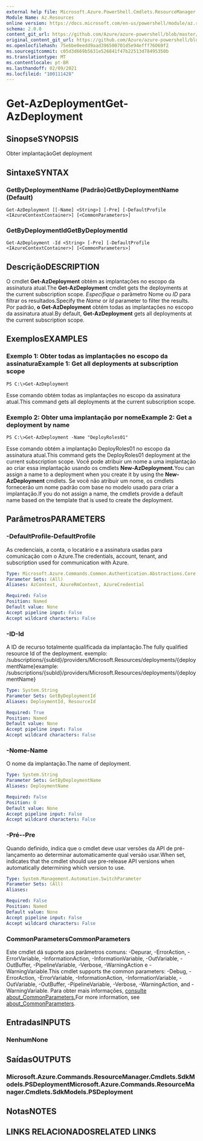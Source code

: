 ```yaml
---
external help file: Microsoft.Azure.PowerShell.Cmdlets.ResourceManager.dll-Help.xml
Module Name: Az.Resources
online version: https://docs.microsoft.com/en-us/powershell/module/az.resources/get-azdeployment
schema: 2.0.0
content_git_url: https://github.com/Azure/azure-powershell/blob/master/src/Resources/Resources/help/Get-AzDeployment.md
original_content_git_url: https://github.com/Azure/azure-powershell/blob/master/src/Resources/Resources/help/Get-AzDeployment.md
ms.openlocfilehash: 75ebbe0eedd9aad396500701d5e94efff76069f2
ms.sourcegitcommit: c05d3d669b5631e526841f47b22513d78495350b
ms.translationtype: MT
ms.contentlocale: pt-BR
ms.lasthandoff: 02/09/2021
ms.locfileid: "100111428"
---
```

# <span data-ttu-id="9a0f4-101">Get-AzDeployment</span><span class="sxs-lookup"><span data-stu-id="9a0f4-101">Get-AzDeployment</span></span>

## <span data-ttu-id="9a0f4-102">Sinopse</span><span class="sxs-lookup"><span data-stu-id="9a0f4-102">SYNOPSIS</span></span>
<span data-ttu-id="9a0f4-103">Obter implantação</span><span class="sxs-lookup"><span data-stu-id="9a0f4-103">Get deployment</span></span>

## <span data-ttu-id="9a0f4-104">Sintaxe</span><span class="sxs-lookup"><span data-stu-id="9a0f4-104">SYNTAX</span></span>

### <span data-ttu-id="9a0f4-105">GetByDeploymentName (Padrão)</span><span class="sxs-lookup"><span data-stu-id="9a0f4-105">GetByDeploymentName (Default)</span></span>
```
Get-AzDeployment [[-Name] <String>] [-Pre] [-DefaultProfile <IAzureContextContainer>] [<CommonParameters>]
```

### <span data-ttu-id="9a0f4-106">GetByDeploymentId</span><span class="sxs-lookup"><span data-stu-id="9a0f4-106">GetByDeploymentId</span></span>
```
Get-AzDeployment -Id <String> [-Pre] [-DefaultProfile <IAzureContextContainer>] [<CommonParameters>]
```

## <span data-ttu-id="9a0f4-107">Descrição</span><span class="sxs-lookup"><span data-stu-id="9a0f4-107">DESCRIPTION</span></span>
<span data-ttu-id="9a0f4-108">O cmdlet **Get-AzDeployment** obtém as implantações no escopo da assinatura atual.</span><span class="sxs-lookup"><span data-stu-id="9a0f4-108">The **Get-AzDeployment** cmdlet gets the deployments at the current subscription scope.</span></span>
<span data-ttu-id="9a0f4-109">*Especifique o* parâmetro Nome ou *ID* para filtrar os resultados.</span><span class="sxs-lookup"><span data-stu-id="9a0f4-109">Specify the *Name* or *Id* parameter to filter the results.</span></span>
<span data-ttu-id="9a0f4-110">Por padrão, **o Get-AzDeployment** obtém todas as implantações no escopo da assinatura atual.</span><span class="sxs-lookup"><span data-stu-id="9a0f4-110">By default, **Get-AzDeployment** gets all deployments at the current subscription scope.</span></span>

## <span data-ttu-id="9a0f4-111">Exemplos</span><span class="sxs-lookup"><span data-stu-id="9a0f4-111">EXAMPLES</span></span>

### <span data-ttu-id="9a0f4-112">Exemplo 1: Obter todas as implantações no escopo da assinatura</span><span class="sxs-lookup"><span data-stu-id="9a0f4-112">Example 1: Get all deployments at subscription scope</span></span>
```
PS C:\>Get-AzDeployment
```

<span data-ttu-id="9a0f4-113">Esse comando obtém todas as implantações no escopo da assinatura atual.</span><span class="sxs-lookup"><span data-stu-id="9a0f4-113">This command gets all deployments at the current subscription scope.</span></span>

### <span data-ttu-id="9a0f4-114">Exemplo 2: Obter uma implantação por nome</span><span class="sxs-lookup"><span data-stu-id="9a0f4-114">Example 2: Get a deployment by name</span></span>
```
PS C:\>Get-AzDeployment -Name "DeployRoles01"
```

<span data-ttu-id="9a0f4-115">Esse comando obtém a implantação DeployRoles01 no escopo da assinatura atual.</span><span class="sxs-lookup"><span data-stu-id="9a0f4-115">This command gets the DeployRoles01 deployment at the current subscription scope.</span></span>
<span data-ttu-id="9a0f4-116">Você pode atribuir um nome a uma implantação ao criar essa implantação usando os cmdlets **New-AzDeployment.**</span><span class="sxs-lookup"><span data-stu-id="9a0f4-116">You can assign a name to a deployment when you create it by using the **New-AzDeployment** cmdlets.</span></span>
<span data-ttu-id="9a0f4-117">Se você não atribuir um nome, os cmdlets fornecerão um nome padrão com base no modelo usado para criar a implantação.</span><span class="sxs-lookup"><span data-stu-id="9a0f4-117">If you do not assign a name, the cmdlets provide a default name based on the template that is used to create the deployment.</span></span>

## <span data-ttu-id="9a0f4-118">Parâmetros</span><span class="sxs-lookup"><span data-stu-id="9a0f4-118">PARAMETERS</span></span>

### <span data-ttu-id="9a0f4-119">-DefaultProfile</span><span class="sxs-lookup"><span data-stu-id="9a0f4-119">-DefaultProfile</span></span>
<span data-ttu-id="9a0f4-120">As credenciais, a conta, o locatário e a assinatura usadas para comunicação com o Azure.</span><span class="sxs-lookup"><span data-stu-id="9a0f4-120">The credentials, account, tenant, and subscription used for communication with Azure.</span></span>

```yaml
Type: Microsoft.Azure.Commands.Common.Authentication.Abstractions.Core.IAzureContextContainer
Parameter Sets: (All)
Aliases: AzContext, AzureRmContext, AzureCredential

Required: False
Position: Named
Default value: None
Accept pipeline input: False
Accept wildcard characters: False
```

### <span data-ttu-id="9a0f4-121">-ID</span><span class="sxs-lookup"><span data-stu-id="9a0f4-121">-Id</span></span>
<span data-ttu-id="9a0f4-122">A ID de recurso totalmente qualificada da implantação.</span><span class="sxs-lookup"><span data-stu-id="9a0f4-122">The fully qualified resource Id of the deployment.</span></span>
<span data-ttu-id="9a0f4-123">exemplo: /subscriptions/{subId}/providers/Microsoft.Resources/deployments/{deploymentName}</span><span class="sxs-lookup"><span data-stu-id="9a0f4-123">example: /subscriptions/{subId}/providers/Microsoft.Resources/deployments/{deploymentName}</span></span>

```yaml
Type: System.String
Parameter Sets: GetByDeploymentId
Aliases: DeploymentId, ResourceId

Required: True
Position: Named
Default value: None
Accept pipeline input: False
Accept wildcard characters: False
```

### <span data-ttu-id="9a0f4-124">-Nome</span><span class="sxs-lookup"><span data-stu-id="9a0f4-124">-Name</span></span>
<span data-ttu-id="9a0f4-125">O nome da implantação.</span><span class="sxs-lookup"><span data-stu-id="9a0f4-125">The name of deployment.</span></span>

```yaml
Type: System.String
Parameter Sets: GetByDeploymentName
Aliases: DeploymentName

Required: False
Position: 0
Default value: None
Accept pipeline input: False
Accept wildcard characters: False
```

### <span data-ttu-id="9a0f4-126">-Pré-</span><span class="sxs-lookup"><span data-stu-id="9a0f4-126">-Pre</span></span>
<span data-ttu-id="9a0f4-127">Quando definido, indica que o cmdlet deve usar versões da API de pré-lançamento ao determinar automaticamente qual versão usar.</span><span class="sxs-lookup"><span data-stu-id="9a0f4-127">When set, indicates that the cmdlet should use pre-release API versions when automatically determining which version to use.</span></span>

```yaml
Type: System.Management.Automation.SwitchParameter
Parameter Sets: (All)
Aliases:

Required: False
Position: Named
Default value: None
Accept pipeline input: False
Accept wildcard characters: False
```

### <span data-ttu-id="9a0f4-128">CommonParameters</span><span class="sxs-lookup"><span data-stu-id="9a0f4-128">CommonParameters</span></span>
<span data-ttu-id="9a0f4-129">Este cmdlet dá suporte aos parâmetros comuns: -Depurar, -ErrorAction, -ErrorVariable, -InformationAction, -InformationVariable, -OutVariable, -OutBuffer, -PipelineVariable, -Verbose, -WarningAction e -WarningVariable.</span><span class="sxs-lookup"><span data-stu-id="9a0f4-129">This cmdlet supports the common parameters: -Debug, -ErrorAction, -ErrorVariable, -InformationAction, -InformationVariable, -OutVariable, -OutBuffer, -PipelineVariable, -Verbose, -WarningAction, and -WarningVariable.</span></span> <span data-ttu-id="9a0f4-130">Para obter mais informações, [consulte about_CommonParameters.](http://go.microsoft.com/fwlink/?LinkID=113216)</span><span class="sxs-lookup"><span data-stu-id="9a0f4-130">For more information, see [about_CommonParameters](http://go.microsoft.com/fwlink/?LinkID=113216).</span></span>

## <span data-ttu-id="9a0f4-131">Entradas</span><span class="sxs-lookup"><span data-stu-id="9a0f4-131">INPUTS</span></span>

### <span data-ttu-id="9a0f4-132">Nenhum</span><span class="sxs-lookup"><span data-stu-id="9a0f4-132">None</span></span>

## <span data-ttu-id="9a0f4-133">Saídas</span><span class="sxs-lookup"><span data-stu-id="9a0f4-133">OUTPUTS</span></span>

### <span data-ttu-id="9a0f4-134">Microsoft.Azure.Commands.ResourceManager.Cmdlets.SdkModels.PSDeployment</span><span class="sxs-lookup"><span data-stu-id="9a0f4-134">Microsoft.Azure.Commands.ResourceManager.Cmdlets.SdkModels.PSDeployment</span></span>

## <span data-ttu-id="9a0f4-135">Notas</span><span class="sxs-lookup"><span data-stu-id="9a0f4-135">NOTES</span></span>

## <span data-ttu-id="9a0f4-136">LINKS RELACIONADOS</span><span class="sxs-lookup"><span data-stu-id="9a0f4-136">RELATED LINKS</span></span>

